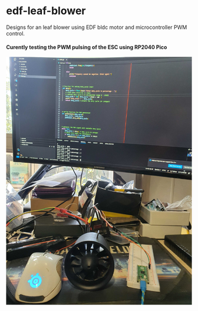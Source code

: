 # edf-leaf-blower
Designs for an leaf blower using EDF bldc motor and microcontroller PWM control.
#### Curently testing the PWM pulsing of the ESC using RP2040 Pico
![ezcv logo](https://raw.githubusercontent.com/ucflumm/edf-leaf-blower/master/images/edf_testing.jpg)

